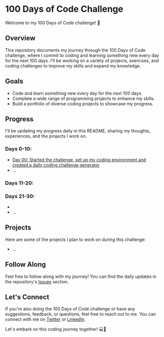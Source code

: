 # 100 Days of Code Challenge

Welcome to my 100 Days of Code challenge! 🚀

## Overview

This repository documents my journey through the 100 Days of Code challenge, where I commit to coding and learning something new every day for the next 100 days. I'll be working on a variety of projects, exercises, and coding challenges to improve my skills and expand my knowledge.

## Goals

- Code and learn something new every day for the next 100 days.
- Complete a wide range of programming projects to enhance my skills.
- Build a portfolio of diverse coding projects to showcase my progress.

## Progress

I'll be updating my progress daily in this README, sharing my thoughts, experiences, and the projects I work on.

### Days 0-10:

- [Day 00: Started the challenge, set up my coding environment and created a daily coding challenge generator](Day00Dailycodingchallenge/Day00.md)
- ...

### Days 11-20:



### Days 21-30:

- 
- ...


## Projects

Here are some of the projects I plan to work on during this challenge:
- ...

## Follow Along

Feel free to follow along with my journey! You can find the daily updates in the repository's [Issues](https://github.com/graciari2000/100daysofcode/issues) section.

## Let's Connect

If you're also doing the 100 Days of Code challenge or have any suggestions, feedback, or questions, feel free to reach out to me. You can connect with me on [Twitter](https://twitter.com/graciari2000) or [LinkedIn](https://linkedin.com/in/kafuiakakpo).

Let's embark on this coding journey together! 💻🎉
